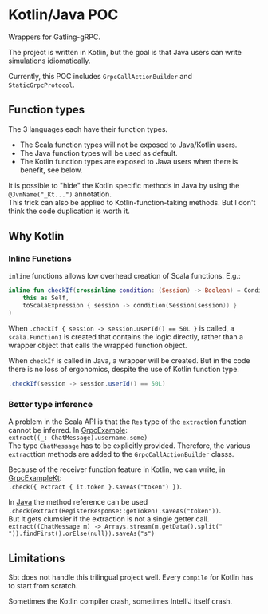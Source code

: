 # Kotlin/Java POC

Wrappers for Gatling-gRPC.

The project is written in Kotlin,
but the goal is that Java users can write simulations idiomatically.

Currently, this POC includes `GrpcCallActionBuilder` and `StaticGrpcProtocol`.

## Function types

The 3 languages each have their function types.

- The Scala function types will not be exposed to Java/Kotlin users.
- The Java function types will be used as default.
- The Kotlin function types are exposed to Java users when there is benefit, see below.

It is possible to "hide" the Kotlin specific methods in Java
by using the `@JvmName("_Kt...")` annotation.\
This trick can also be applied to Kotlin-function-taking methods.
But I don't think the code duplication is worth it.

## Why Kotlin

### Inline Functions

`inline` functions allows low overhead creation of Scala functions. E.g.:

```kotlin
inline fun checkIf(crossinline condition: (Session) -> Boolean) = ConditionWithoutRes(
    this as Self,
    toScalaExpression { session -> condition(Session(session)) }
)
```

When `.checkIf { session -> session.userId() == 50L }` is called,
a `scala.Function1` is created that contains the logic directly,
rather than a wrapper object that calls the wrapped function object.

When `checkIf` is called in Java, a wrapper will be created.
But in the code there is no loss of ergonomics,
despite the use of Kotlin function type.

```java
.checkIf(session -> session.userId() == 50L)
```

### Better type inference

A problem in the Scala API is that the `Res` type of the `extract`ion function cannot be inferred.
In [GrpcExample](../src/test/scala/com/github/phisgr/example/GrpcExample.scala):\
`extract((_: ChatMessage).username.some)`\
The type `ChatMessage` has to be explicitly provided.
Therefore, the various `extract`tion methods are added to the `GrpcCallActionBuilder` classs.

Because of the receiver function feature in Kotlin, we can write, in
[GrpcExampleKt](../kt/src/test/kotlin/com/github/phisgr/example/GrpcExampleKt.kt):\
`.check({ extract { it.token }.saveAs("token") })`.

In [Java](../kt/src/test/java/com/github/phisgr/example/GrpcExampleJ.java)
the method reference can be used\
`.check(extract(RegisterResponse::getToken).saveAs("token"))`.\
But it gets clumsier if the extraction is not a single getter call.\
`extract((ChatMessage m) -> Arrays.stream(m.getData().split(" ")).findFirst().orElse(null)).saveAs("s")`

## Limitations

Sbt does not handle this trilingual project well.
Every `compile` for Kotlin has to start from scratch.

Sometimes the Kotlin compiler crash,
sometimes IntelliJ itself crash.
